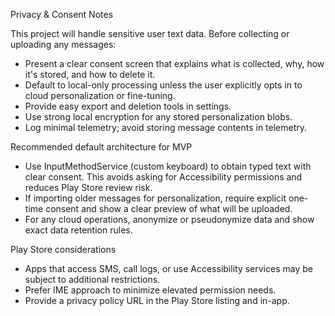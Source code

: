 Privacy & Consent Notes

This project will handle sensitive user text data. Before collecting or uploading any messages:

- Present a clear consent screen that explains what is collected, why, how it's stored, and how to delete it.
- Default to local-only processing unless the user explicitly opts in to cloud personalization or fine-tuning.
- Provide easy export and deletion tools in settings.
- Use strong local encryption for any stored personalization blobs.
- Log minimal telemetry; avoid storing message contents in telemetry.

Recommended default architecture for MVP

- Use InputMethodService (custom keyboard) to obtain typed text with clear consent. This avoids asking for Accessibility permissions and reduces Play Store review risk.
- If importing older messages for personalization, require explicit one-time consent and show a clear preview of what will be uploaded.
- For any cloud operations, anonymize or pseudonymize data and show exact data retention rules.

Play Store considerations

- Apps that access SMS, call logs, or use Accessibility services may be subject to additional restrictions.
- Prefer IME approach to minimize elevated permission needs.
- Provide a privacy policy URL in the Play Store listing and in-app.
